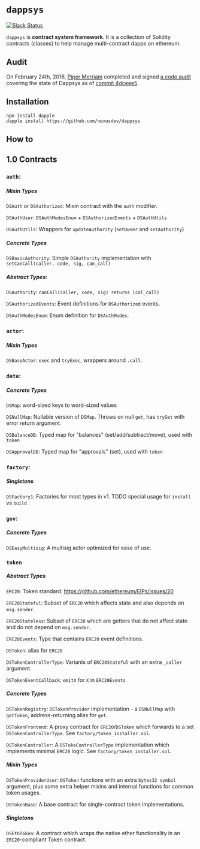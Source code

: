 `dappsys`
===
[![Slack Status](http://slack.makerdao.com/badge.svg)](https://slack.makerdao.com)

`dappsys` is **contract system framework**. It is a collection of Solidity contracts (classes) to help manage multi-contract dapps on ethereum.

Audit
---

On February 24th, 2016, [Piper Merriam](https://keybase.io/pipermerriam)
completed and signed [a code
audit](https://github.com/nexusdev/dappsys/blob/master/nexus-review-final-2016-02-24.md)
 covering the state of Dappsys as of [commit
4dceee5](https://github.com/nexusdev/dappsys/commit/4dceee5272b51744a89009907d5ca85a0a82faed).

Installation
---

    npm install dapple
    dapple install https://github.com/nexusdev/dappsys

How to
---

1.0 Contracts
---

### `auth`:

##### Mixin Types

`DSAuth` or `DSAuthorized`: Mixin contract with the `auth` modifier.

`DSAuthUser`: `DSAuthModesEnum` + `DSAuthorizedEvents` + `DSAuthUtils`

`DSAuthUtils`: Wrappers for `updateAuthority` (`setOwner` and `setAuthority`)

##### Concrete Types

`DSBasicAuthority`: Simple `DSAuthority` implementation with `setCanCall(caller, code, sig, can_call)`

##### Abstract Types:


`DSAuthority`: `canCall(caller, code, sig) returns (cal_call)`

`DSAuthorizedEvents`: Event definitions for `DSAuthorized` events.

`DSAuthModesEnum`: Enum definition for `DSAuthModes`.



### `actor`:

##### Mixin Types

`DSBaseActor`: `exec` and `tryExec`, wrappers around `.call`.


### `data`:

##### Concrete Types

`DSMap`: word-sized keys to word-sized values

`DSNullMap`: Nullable version of `DSMap`. Throws on null `get`, has `tryGet` with error return argument.

`DSBalanceDB`: Typed map for "balances" (set/add/subtract/move), used with `token`

`DSApprovalDB`: Typed map for "approvals" (set), used with `token`

### `factory`:

##### Singletons

`DSFactory1`: Factories for most types in v1. TODO special usage for `install` vs `build`

### `gov`:

##### Concrete Types

`DSEasyMultisig`: A multisig actor optimized for ease of use.


### `token`

##### Abstract Types

`ERC20`: Token standard: https://github.com/ethereum/EIPs/issues/20

`ERC20Stateful`: Subset of `ERC20` which affects state and also depends on `msg.sender`.

`ERC20Stateless`: Subset of `ERC20` which are getters that do not affect state and do not depend on `msg.sender`.

`ERC20Events`: Type that contains `ERC20` event definitions.


`DSToken`: alias for `ERC20`


`DSTokenControllerType`: Variants of `ERC20Stateful` with an extra `_caller` argument.

`DSTokenEventCallback`: `emitX` for `X` in `ERC20Events`

##### Concrete Types

`DSTokenRegistry`: `DSTokenProvider` implementation - a `DSNullMap` with `getToken`, address-returning alias for `get`.

`DSTokenFrontend`: A proxy contract for `ERC20`/`DSToken` which forwards to a set `DSTokenControllerType`. See `factory/token_installer.sol`.

`DSTokenController`: A `DSTokeControllerType` implementation which implements minimal `ERC20` logic. See `factory/token_installer.sol`.

##### Mixin Types

`DSTokenProviderUser`: `DSToken` functions with an extra `bytes32 symbol` argument, plus some extra helper mixins and internal functions for common token usages.

`DSTokenBase`: A base contract for single-contract token implementations.

##### Singletons

`DSEthToken`: A contract which wraps the native ether functionality in an `ERC20`-compliant Token contract.
